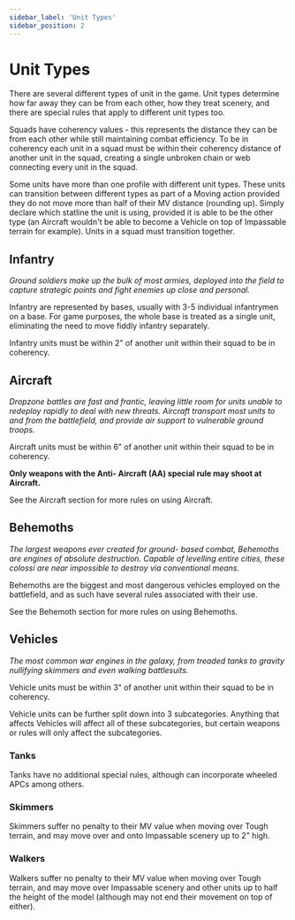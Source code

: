 ```yaml
---
sidebar_label: 'Unit Types'
sidebar_position: 2
---
```


# Unit Types

There are several different types of unit in the game. Unit types determine how far away they can be from each other, how they treat scenery, and there are special rules that apply to different unit types too.

Squads have coherency values - this represents the distance they can be from each other while still maintaining combat efficiency. To be in coherency each unit in a squad must be within their coherency distance of another unit in the squad, creating a single unbroken chain or web connecting every unit in the squad.

Some units have more than one profile with different unit types. These units can transition between different types as part of a Moving action provided they do not move more than half of their MV distance (rounding up). Simply declare which statline the unit is using, provided it is able to be the other type (an Aircraft wouldn't be able to become a Vehicle on top of Impassable terrain for example). Units in a squad must transition together.

## Infantry

_Ground soldiers make up the bulk of most armies, deployed into the field to capture strategic points and fight enemies up close and personal._

Infantry are represented by bases, usually with 3-5 individual infantrymen on a base. For game purposes, the whole base is treated as a single unit, eliminating the need to move fiddly infantry separately.

Infantry units must be within 2" of another unit within their squad to be in coherency.

## Aircraft

_Dropzone battles are fast and frantic, leaving little room for units unable to redeploy rapidly to deal with new threats. Aircraft transport most units to and from the battlefield, and provide air support to vulnerable ground troops._

Aircraft units must be within 6" of another unit within their squad to be in coherency.

**Only weapons with the Anti- Aircraft (AA) special rule may shoot at Aircraft.**

See the Aircraft section for more rules on using Aircraft.

## Behemoths

_The largest weapons ever created for ground- based combat, Behemoths are engines of absolute destruction. Capable of levelling entire cities, these colossi are near impossible to destroy via conventional means._

Behemoths are the biggest and most dangerous vehicles employed on the battlefield, and as such have several rules associated with their use.

See the Behemoth section for more rules on using Behemoths.

## Vehicles

_The most common war engines in the galaxy, from treaded tanks to gravity nullifying skimmers and even walking battlesuits._

Vehicle units must be within 3" of another unit within their squad to be in coherency.

Vehicle units can be further split down into 3 subcategories. Anything that affects Vehicles will affect all of these subcategories, but certain weapons or rules will only affect the subcategories.

### Tanks

Tanks have no additional special rules, although can incorporate wheeled APCs among others.

### Skimmers

Skimmers suffer no penalty to their MV value when moving over Tough terrain, and may move over and onto Impassable scenery up to 2" high.

### Walkers

Walkers suffer no penalty to their MV value when moving over Tough terrain, and may move over Impassable scenery and other units up to half the height of the model (although may not end their movement on top of either).
